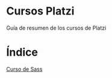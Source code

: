 # Cursos Platzi
Guía de resumen de los cursos de Platzi

# Índice

[Curso de Sass](Curso%20de%20Sass/README.md#curso-de-sass)